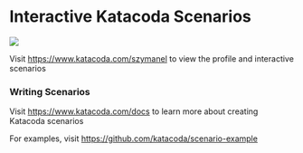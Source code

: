 # Interactive Katacoda Scenarios

[![](http://shields.katacoda.com/katacoda/szymanel/count.svg)](https://www.katacoda.com/szymanel "Get your profile on Katacoda.com")

Visit https://www.katacoda.com/szymanel to view the profile and interactive scenarios

### Writing Scenarios
Visit https://www.katacoda.com/docs to learn more about creating Katacoda scenarios

For examples, visit https://github.com/katacoda/scenario-example
